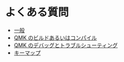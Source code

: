 # よくある質問

<!---
  original document: d598f01cb:docs/faq.md
  git diff d598f01cb HEAD docs/faq.md | cat
-->

* [一般](ja/faq_general.md)
* [QMK のビルドあるいはコンパイル](ja/faq_build.md)
* [QMK のデバッグとトラブルシューティング](ja/faq_debug.md)
* [キーマップ](ja/faq_keymap.md)
